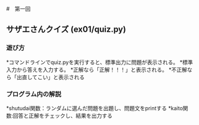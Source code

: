 #　第一回
## サザエさんクイズ (ex01/quiz.py)
### 遊び方
*コマンドラインでquiz.pyを実行すると、標準出力に問題が表示される。
*標準入力から答えを入力する。
*正解なら「正解！！！」と表示される。
*不正解なら「出直してこい」と表示される
### プログラム内の解説
*shutudai関数：ランダムに選んだ問題を出題し、問題文をprintする
*kaito関数:回答と正解をチェックし、結果を出力する
